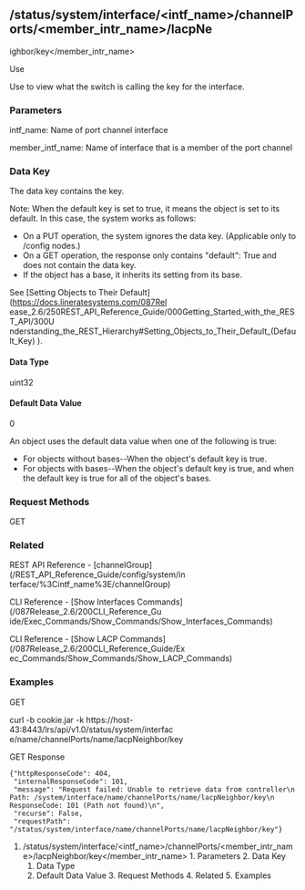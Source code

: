 ## /status/system/interface/<intf_name>/channelPorts/<member_intr_name>/lacpNe
ighbor/key</member_intr_name>

Use

Use to view what the switch is calling the key for the interface.

### Parameters

intf_name: Name of port channel interface

member_intf_name: Name of interface that is a member of the port channel

### Data Key

The data key contains the key.

Note: When the default key is set to true, it means the object is set to its
default. In this case, the system works as follows:

  * On a PUT operation, the system ignores the data key. (Applicable only to /config nodes.)
  * On a GET operation, the response only contains "default": True and does not contain the data key.
  * If the object has a base, it inherits its setting from its base.

See [Setting Objects to Their Default](https://docs.lineratesystems.com/087Rel
ease_2.6/250REST_API_Reference_Guide/000Getting_Started_with_the_REST_API/300U
nderstanding_the_REST_Hierarchy#Setting_Objects_to_Their_Default_(Default_Key)
).

#### Data Type

uint32

#### Default Data Value

0

An object uses the default data value when one of the following is true:

  * For objects without bases--When the object's default key is true.
  * For objects with bases--When the object's default key is true, and when the default key is true for all of the object's bases.

### Request Methods

GET

### Related

REST API Reference - [channelGroup](/REST_API_Reference_Guide/config/system/in
terface/%3Cintf_name%3E/channelGroup)

CLI Reference - [Show Interfaces Commands](/087Release_2.6/200CLI_Reference_Gu
ide/Exec_Commands/Show_Commands/Show_Interfaces_Commands)

CLI Reference - [Show LACP Commands](/087Release_2.6/200CLI_Reference_Guide/Ex
ec_Commands/Show_Commands/Show_LACP_Commands)

### Examples

GET

curl -b cookie.jar -k https://host-43:8443/lrs/api/v1.0/status/system/interfac
e/name/channelPorts/name/lacpNeighbor/key

GET Response

    
    {"httpResponseCode": 404,
     "internalResponseCode": 101,
     "message": "Request failed: Unable to retrieve data from controller\n  Path: /system/interface/name/channelPorts/name/lacpNeighbor/key\n  ResponseCode: 101 (Path not found)\n",
     "recurse": False,
     "requestPath": "/status/system/interface/name/channelPorts/name/lacpNeighbor/key"}
    

  1. /status/system/interface/<intf_name>/channelPorts/<member_intr_name>/lacpNeighbor/key</member_intr_name>
    1. Parameters
    2. Data Key
      1. Data Type
      2. Default Data Value
    3. Request Methods
    4. Related
    5. Examples

